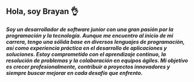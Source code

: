 ## Hola, soy Brayan 👌

<!--
**BrayanDevs2025/BrayanDevs2025** is a ✨ _special_ ✨ repository because its `README.md` (this file) appears on your GitHub profile.

Here are some ideas to get you started:

- 🔭 I’m currently working on ...
- 🌱 I’m currently learning ...
- 👯 I’m looking to collaborate on ...
- 🤔 I’m looking for help with ...
- 💬 Ask me about ...
- 📫 How to reach me: ...
- 😄 Pronouns: ...
- ⚡ Fun fact: ...
-->

##### Soy un desarrollador de software junior con una gran pasión por la programación y la tecnología. Aunque me encuentro al inicio de mi carrera, tengo una sólida base en diversos lenguajes de programación, así como experiencia práctica en el desarrollo de aplicaciones y soluciones. Estoy comprometido con el aprendizaje continuo, la resolución de problemas y la colaboración en equipos ágiles. Mi objetivo es crecer profesionalmente, contribuir a proyectos innovadores y siempre buscar mejorar en cada desafío que enfrento.
